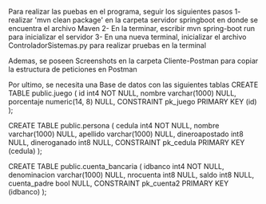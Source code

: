 Para realizar las puebas en el programa, seguir los siguientes pasos
1- realizar 'mvn clean package' en la carpeta servidor springboot en donde se encuentra el archivo Maven
2- En la terminar, escribir mvn spring-boot run para inicializar el servidor
3- En una nueva terminal, inicializar el archivo ControladorSistemas.py para realizar pruebas en la terminal

Ademas, se poseen Screenshots en la carpeta Cliente-Postman para copiar la estructura de peticiones en Postman


Por ultimo, se necesita una Base de datos con las siguientes tablas
CREATE TABLE public.juego (
	id int4 NOT NULL,
	nombre varchar(1000) NULL,
	porcentaje numeric(14, 8) NULL,
	CONSTRAINT pk_juego PRIMARY KEY (id)
);

CREATE TABLE public.persona (
	cedula int4 NOT NULL,
	nombre varchar(1000) NULL,
	apellido varchar(1000) NULL,
	dineroapostado int8 NULL,
	dineroganado int8 NULL,
	CONSTRAINT pk_cedula PRIMARY KEY (cedula)
);

CREATE TABLE public.cuenta_bancaria (
	idbanco int4 NOT NULL,
	denominacion varchar(1000) NULL,
	nrocuenta int8 NULL,
	saldo int8 NULL,
	cuenta_padre bool NULL,
	CONSTRAINT pk_cuenta2 PRIMARY KEY (idbanco)
);
